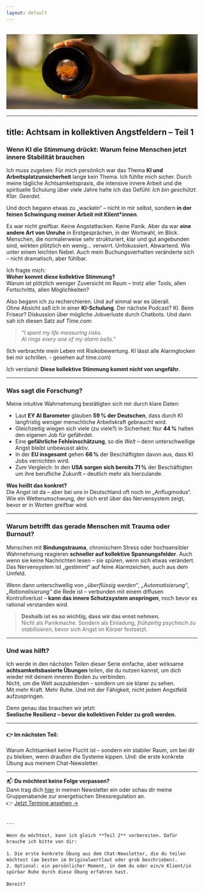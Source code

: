 ```yaml
---
layout: default
---
```

<br/>
<img src="/assets/2025-06-26_Achtsamkeit und KI - positive Aussicht.jpg" alt="" style="max-width:100%"/>

<p></p>

---
title: Achtsam in kollektiven Angstfeldern – Teil 1
---

### Wenn KI die Stimmung drückt: Warum feine Menschen jetzt innere Stabilität brauchen

Ich muss zugeben: Für mich persönlich war das Thema **KI und Arbeitsplatzunsicherheit** lange kein Thema. Ich fühlte mich sicher. Durch meine tägliche Achtsamkeitspraxis, die intensive innere Arbeit und die spirituelle Schulung über viele Jahre hatte ich das Gefühl: *Ich bin geschützt. Klar. Geerdet.*

Und doch begann etwas zu „wackeln“ – nicht in mir selbst, sondern **in der feinen Schwingung meiner Arbeit mit Klient*innen**.

Es war nicht greifbar. Keine Angstattacken. Keine Panik. Aber da war **eine andere Art von Unruhe** in Erstgesprächen, in der Wortwahl, im Blick. Menschen, die normalerweise sehr strukturiert, klar und gut angebunden sind, wirkten plötzlich ein wenig... verwirrt. Unfokussiert. Abwartend. Wie unter einem leichten Nebel. Auch mein Buchungsverhalten veränderte sich – nicht dramatisch, aber fühlbar.  

Ich fragte mich:  
**Woher kommt diese kollektive Stimmung?**  
Warum ist plötzlich weniger Zuversicht im Raum – trotz aller Tools, allen Fortschritts, allen Möglichkeiten?

Also begann ich zu recherchieren. Und auf einmal war es überall.  
Ohne Absicht saß ich in einer **KI-Schulung**. Der nächste Podcast? KI. Beim Friseur? Diskussion über mögliche Jobverluste durch Chatbots. Und dann sah ich diesen Satz auf *Time.com*:

> *“I spent my life measuring risks.  
> AI rings every one of my alarm bells.”*

(Ich verbrachte mein Leben mit Risikobewertung. KI lässt alle  Alarmglocken bei mir schrillen. - gesehen auf time.com) 

Ich verstand: **Diese kollektive Stimmung kommt nicht von ungefähr.**

---

### Was sagt die Forschung?

Meine intuitive Wahrnehmung bestätigten sich mir durch klare Daten:

- Laut **EY AI Barometer** glauben **59 % der Deutschen**, dass durch KI langfristig weniger menschliche Arbeitskraft gebraucht wird.  
- Gleichzeitig wiegen sich viele (zu viele?) in Sicherheit: Nur **44 %** halten den eigenen Job für gefährdet.  
- Eine **gefährliche Fehleinschätzung**, so die *Welt* – denn unterschwellige Angst bleibt unbewusst aktiv.  
- In der **EU insgesamt** gehen **66 %** der Beschäftigten davon aus, dass KI Jobs vernichten wird.  
- Zum Vergleich: In den **USA sorgen sich bereits 71 %** der Beschäftigten um ihre berufliche Zukunft – deutlich mehr als hierzulande.

**Was heißt das konkret?**  
Die Angst ist da – aber bei uns in Deutschland oft noch im „Anflugmodus“. Wie ein Wetterumschwung, der sich erst über das Nervensystem zeigt, bevor er in Worten greifbar wird.

---

### Warum betrifft das gerade Menschen mit Trauma oder Burnout?

Menschen mit **Bindungstrauma**, chronischem Stress oder hochsensibler Wahrnehmung reagieren **schneller auf kollektive Spannungsfelder**. Auch wenn sie keine Nachrichten lesen – sie spüren, wenn sich etwas verändert.  
Das Nervensystem ist „gestimmt“ auf feine Alarmzeichen, auch aus dem Umfeld.

Wenn dann unterschwellig von *„überflüssig werden“*, *„Automatisierung“*, *„Rationalisierung“* die Rede ist – verbunden mit einem diffusen Kontrollverlust – **kann das innere Schutzsystem anspringen**, noch bevor es rational verstanden wird.

> **Deshalb ist es so wichtig, dass wir das ernst nehmen.**  
> Nicht als Panikmache. Sondern als Einladung, *frühzeitig psychisch zu stabilisieren*, bevor sich Angst im Körper festsetzt.

---

### Und was hilft?

Ich werde in den nächsten Teilen dieser Serie einfache, aber wirksame **achtsamkeitsbasierte Übungen** teilen, die du nutzen kannst, um dich wieder mit deinem inneren Boden zu verbinden.  
Nicht, um die Welt auszublenden – sondern um sie klarer zu sehen.  
Mit mehr Kraft. Mehr Ruhe. Und mit der Fähigkeit, nicht jedem Angstfeld aufzuspringen.

Denn genau das brauchen wir jetzt:  
**Seelische Resilienz – bevor die kollektiven Felder zu groß werden.**

---

#### 👉 Im nächsten Teil:
Warum Achtsamkeit keine Flucht ist – sondern ein stabiler Raum, um bei dir zu bleiben, wenn draußen die Systeme kippen. Und: die erste konkrete Übung aus meinem Chat-Newsletter.

---

📬 **Du möchtest keine Folge verpassen?**  
Dann trag dich [hier](#) in meinen Newsletter ein oder schau dir meine Gruppenabende zur energetischen Stressregulation an.  
👉 [Jetzt Termine ansehen →](#)
```

---

Wenn du möchtest, kann ich gleich **Teil 2** vorbereiten. Dafür brauche ich bitte von dir:

1. Die erste konkrete Übung aus dem Chat-Newsletter, die du teilen möchtest (am besten im Originalwortlaut oder grob beschrieben).
2. Optional: ein persönlicher Moment, in dem du oder ein/e Klient/in spürbar Ruhe durch diese Übung erfahren hast.

Bereit?
